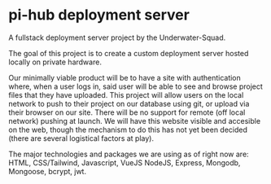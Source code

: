 # pi-hub deployment server

A fullstack deployment server project by the Underwater-Squad. 

The goal of this project is to create a custom deployment server hosted locally on private hardware.

Our minimally viable product will be to have a site with authentication where, when a user logs in, said user will be able to see and browse project files that they have uploaded. This project will allow users on the local network to push to their project on our database using git, or upload via their browser on our site. There will be no support for remote (off local network) pushing at launch. We will have this website visible and accesible on the web, though the mechanism to do this has not yet been decided (there are several logistical factors at play).

The major technologies and packages we are using as of right now are:
HTML, CSS/Tailwind, Javascript, VueJS NodeJS, Express, Mongodb, Mongoose, bcrypt, jwt.
